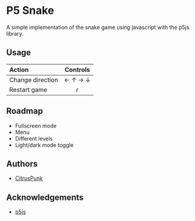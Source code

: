 
# P5 Snake

A simple implementation of the snake game using javascript with the p5js library.

## Usage

|  Action          |   Controls|
|:-----------------|:---------:|
| Change direction |  ← ↑ → ↓  |
|  Restart game    |     r     |

## Roadmap

- Fullscreen mode
- Menu
- Different levels
- Light/dark mode toggle

## Authors

- [CitrusPunk](https://github.com/CitrusPunk)


## Acknowledgements

 - [p5js](https://p5js.org/)

